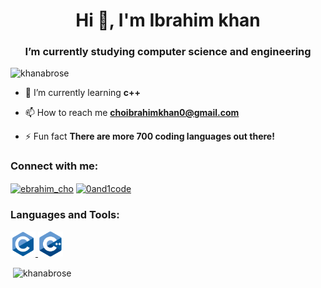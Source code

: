 <h1 align="center">Hi 👋, I'm Ibrahim khan</h1>
<h3 align="center">I’m currently studying computer science and engineering</h3>

<p align="left"> <img src="https://komarev.com/ghpvc/?username=khanabrose&label=Profile%20views&color=0e75b6&style=flat" alt="khanabrose" /> </p>

- 🌱 I’m currently learning **c++**

- 📫 How to reach me **choibrahimkhan0@gmail.com**

- ⚡ Fun fact **There are more 700 coding languages out there!**

<h3 align="left">Connect with me:</h3>
<p align="left">
<a href="https://twitter.com/ebrahim_cho" target="blank"><img align="center" src="https://raw.githubusercontent.com/rahuldkjain/github-profile-readme-generator/master/src/images/icons/Social/twitter.svg" alt="ebrahim_cho" height="30" width="40" /></a>
<a href="https://www.youtube.com/c/0and1code" target="blank"><img align="center" src="https://raw.githubusercontent.com/rahuldkjain/github-profile-readme-generator/master/src/images/icons/Social/youtube.svg" alt="0and1code" height="30" width="40" /></a>
</p>

<h3 align="left">Languages and Tools:</h3>
<p align="left"> <a href="https://www.cprogramming.com/" target="_blank" rel="noreferrer"> <img src="https://raw.githubusercontent.com/devicons/devicon/master/icons/c/c-original.svg" alt="c" width="40" height="40"/> </a> <a href="https://www.w3schools.com/cpp/" target="_blank" rel="noreferrer"> <img src="https://raw.githubusercontent.com/devicons/devicon/master/icons/cplusplus/cplusplus-original.svg" alt="cplusplus" width="40" height="40"/> </a> </p>

<p>&nbsp;<img align="center" src="https://github-readme-stats.vercel.app/api?username=khanabrose&show_icons=true&locale=en" alt="khanabrose" /></p>
